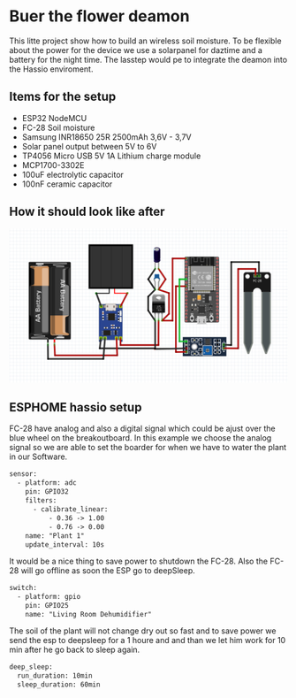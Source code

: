 # Buer the flower deamon
This litte project show how to build an wireless soil moisture. To be flexible about the power for the device we use a solarpanel for daztime and a battery for the night time. The lasstep would pe to integrate the deamon into the Hassio enviroment.
## Items for the setup
* ESP32 NodeMCU
* FC-28 Soil moisture
* Samsung INR18650 25R 2500mAh 3,6V - 3,7V
* Solar panel output between 5V to 6V 
* TP4056 Micro USB 5V 1A Lithium charge module
* MCP1700-3302E 
* 100uF electrolytic capacitor
* 100nF ceramic capacitor

## How it should look like after
![Image of Yaktocat](buer.png)

## ESPHOME hassio setup
FC-28 have analog and also a digital signal which could be ajust over the blue wheel on the breakoutboard. In this example we choose the analog signal so we are able to set the boarder for when we have to water the plant in our Software.
``` 
sensor:
  - platform: adc
    pin: GPIO32
    filters:
      - calibrate_linear:
          - 0.36 -> 1.00
          - 0.76 -> 0.00
    name: "Plant 1"
    update_interval: 10s
```
It would be a nice thing to save power to shutdown the FC-28. Also the FC-28 will go offline as soon the ESP go to deepSleep.
```
switch:
  - platform: gpio
    pin: GPIO25
    name: "Living Room Dehumidifier"
```
The soil of the plant will not change dry out so fast and to save power we send the esp to deepsleep for a 1 houre and and than we let him work for 10 min after he go back to sleep again.
```
deep_sleep:
  run_duration: 10min
  sleep_duration: 60min
```
